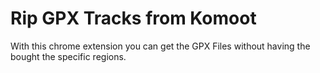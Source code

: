 # Rip GPX Tracks from Komoot
With this chrome extension you can get the GPX Files without having the bought the specific regions.